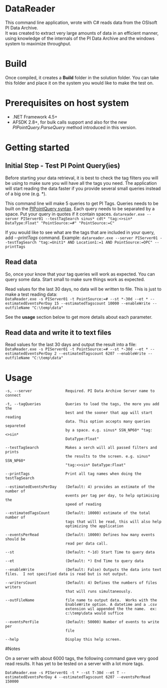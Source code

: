 # DataReader
This command line application, wrote with C# reads data from the OSIsoft PI Data Archive.  
It was created to extract very large amounts of data in an efficient manner, using knowledge of the internals of the PI Data Archive and the windows system to maximize throughput.


# Build
Once compiled, it creates a **Build** folder in the solution folder.  You can take this folder and place it on the system you would like to make the test on.

# Prerequisites on host system
* .NET Framework 4.5+
* AFSDK 2.8+, for bulk calls support and also for the new *PIPointQuery.ParseQuery* method introduced in this version.

# Getting started

## Initial Step - Test PI Point Query(ies)

Before starting your data retrieval, it is best to check the tag filters you will be using to make sure you will have all the tags you need.  The application will start reading the data faster if you provide several small queries instead of a big one (e.g. *).

This command line will make 5 queries to get PI Tags.  Queries needs to be built on the [PIPointQuery syntax][1].  Each query needs to be separated by a space.  Put your query in quotes if it contain spaces. 
`datareader.exe --server PIServer01 --testTagSearch sinus* cdt* "tag:<>sin* DataType:Float" "PointSource:=#" "PointSource:=C"`

If you would like to see what are the tags that are included in your query, add *--printTags* command.
Example:
`datareader.exe --server PIServer01 --testTagSearch "tag:=Unit1* AND Location1:=1 AND PointSource:=OPC" --printTags`


## Read data
So, once your know that your tag queries will work as expected. You can query some data.  Start small to make sure things work as expected.

Read values for the last 30 days, no data will be written to file.  This is just to make a test reading data:  
`DataReader.exe -s PIServer01 -t PointSource:=# --st *-30d --et * --estimatedEventsPerDay 15 --estimatedTagscount 10000 --enableWrite --outfileName "C:\temp\data"`

See the **usage** section below to get more details about each parameter.

## Read data and write it to text files
Read values for the last 30 days and output the result into a file:  
`DataReader.exe -s PIServer01 -t PointSource:=# --st *-30d --et * --estimatedEventsPerDay 2 --estimatedTagscount 6207 --enableWrite --outfileName "C:\temp\data"`



# Usage



    -s, --server               Required. PI Data Archive Server name to connect

    -t, --tagQueries           Queries to load the tags, the more you add the
                               best and the sooner that app will start reading
                               data. This option accepts many queries separeted
                               by a space. e.g. sinus* SSN_NP60* "tag:<>sin*
                               DataType:Float"

    --testTagSearch            Makes a serch will all passed filters and prints
                               the results to the screen. e.g. sinus* SSN_NP60*
                               "tag:<>sin* DataType:Float"

    --printTags                Print all tag names when doing the testTagSearch

    --estimatedEventsPerDay    (Default: 4) provides an estimate of the number of
                               events per tag per day, to help optimising the
                               speed of reading

    --estimatedTagsCount       (Default: 10000) estimate of the total number of
                               tags that will be read, this will also help
                               optimizing the application

    --eventsPerRead            (Default: 10000) Defines how many events should be
                               read per data call.

    --st                       (Default: *-1d) Start Time to query data

    --et                       (Default: *) End Time to query data

    --enableWrite              (Default: False) Outputs the data into text files.  I not specified data is read but is not output.

    --writersCount             (Default: 4) Defines the numbers of files writers
                               that will runs simultaneously.

    --outFileName              file name to output data.  Works with the
                               EnableWrite option. A datetime and a .csv
                               extension wil appended the the name.  ex:
                               c:\temp\data would suffice

    --eventsPerFile            (Default: 50000) Number of events to write per
                               file

    --help                     Display this help screen.



#Notes

On a server with about 6000 tags, the following command gave very good read results.
It has yet to be tested on a server with a lot more tags.

`DataReader.exe -s PIServer01 -t * --st T-30d --et T --estimatedEventsPerDay 4 --estimatedTagscount 6207 --eventsPerRead 150000`


[1]:https://techsupport.osisoft.com/Documentation/PI-AF-SDK/html/b8fbb6da-7a4b-4570-a09d-7f2b85ed204d.htm

